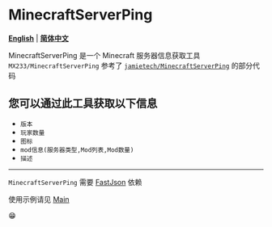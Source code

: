 # MinecraftServerPing
[**English**](README-EN.md) | [**简体中文**](README.md)

MinecraftServerPing 是一个 Minecraft 服务器信息获取工具
`MX233/MinecraftServerPing` 参考了 [`jamietech/MinecraftServerPing`](https://github.com/jamietech/MinecraftServerPing) 的部分代码

您可以通过此工具获取以下信息
----
- `版本`
- `玩家数量`
- `图标`
- `mod信息(服务器类型,Mod列表,Mod数量)`
- `描述`
----
`MinecraftServerPing` 需要 [FastJson](https://github.com/alibaba/fastjson) 依赖

使用示例请见 [Main](https://github.com/MX233/MinecraftServerPing/blob/main/src/tax/cute/Main.java)

:grin:
